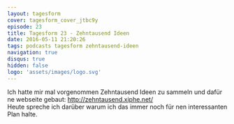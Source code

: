 ```yaml
---
layout: tagesform
cover: tagesform_cover_jtbc9y
episode: 23
title: Tagesform 23 - Zehntausend Ideen
date: 2016-05-11 21:20:26
tags: podcasts tagesform zehntausend-ideen
navigation: true
disqus: true
hidden: false
logo: 'assets/images/logo.svg'
---
```


Ich hatte mir mal vorgenommen Zehntausend Ideen zu sammeln und dafür ne
webseite gebaut: http://zehntausend.xiphe.net/  
Heute spreche ich darüber warum ich das immer noch für nen 
interessanten Plan halte.
